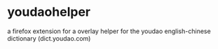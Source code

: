youdaohelper
============

a firefox extension for a overlay helper for the youdao english-chinese dictionary (dict.youdao.com)